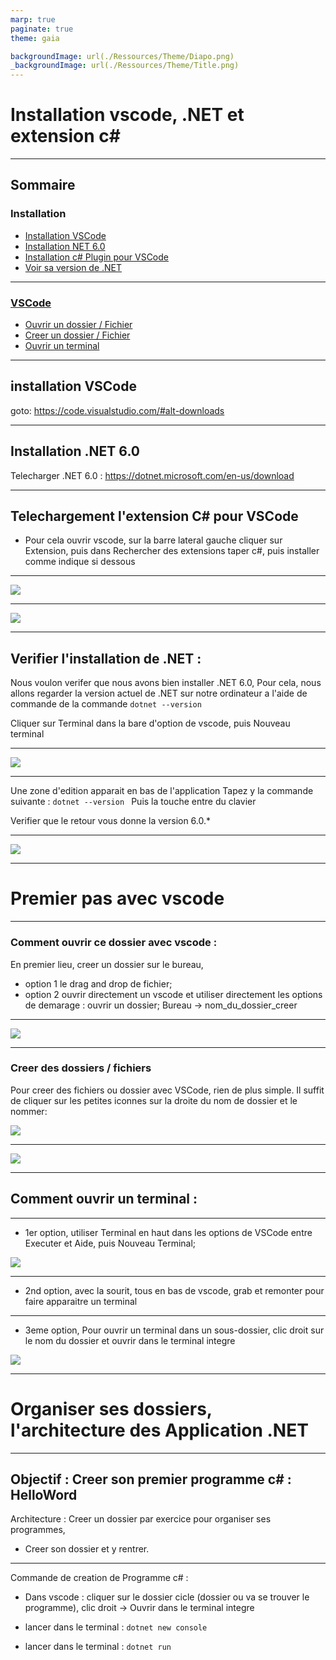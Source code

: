 ```yaml
---
marp: true
paginate: true
theme: gaia

backgroundImage: url(./Ressources/Theme/Diapo.png)
_backgroundImage: url(./Ressources/Theme/Title.png)
---
```


<link href="./Ressources/Theme/CSS/theme.css" rel="stylesheet">

<!-- _backgroundImage: url(./Ressources/Theme/Title.png) -->

# Installation vscode, .NET et extension c#

---


##	Sommaire
### Installation
- [Installation VSCode](#VSCodeInstall)
- [Installation NET 6.0](#NetInstall)
- [Installation c# Plugin pour VSCode](#CSharpInstall)
- [Voir sa version de .NET](#net6)
---
### [VSCode](#vscode)
- [Ouvrir un dossier / Fichier ](#opendir)
- [Creer un dossier / Fichier](#createdir)
- [Ouvrir un terminal](#openterm)



---


##  installation VSCode <a id="VSCodeInstall"></a>



goto:
https://code.visualstudio.com/#alt-downloads

---
## Installation .NET 6.0 <a id="NetInstall"></a>

Telecharger .NET 6.0 : https://dotnet.microsoft.com/en-us/download

---

## Telechargement l'extension C# pour VSCode <a id="CSharpInstall"></a>
- Pour cela ouvrir vscode, sur la barre lateral gauche cliquer sur Extension, puis dans Rechercher des extensions taper c#, puis installer comme indique si dessous

---

![](./Ressources/vscode_extensionFund.png)


---

![](./Ressources/vscode_csharp_plugin_installation.png)

---




## Verifier l'installation de .NET : <a id="net6"></a>

Nous voulon verifer que nous avons bien installer .NET 6.0,
Pour cela, nous allons regarder la version actuel de .NET sur notre ordinateur a l'aide de commande de la commande ```dotnet --version```
 
  
Cliquer sur Terminal dans la bare d'option de vscode, puis Nouveau terminal

---

![](./Ressources/open_a_term.png)


---

Une zone d'edition apparait en bas de l'application
Tapez y la commande suivante :
```dotnet --version ```
Puis la touche entre du clavier

Verifier que le retour vous donne la version 6.0.*

---

![](./Ressources/dotnet--version.png)

---

#  Premier pas avec vscode <a id="vscode"></a>

---


### Comment ouvrir ce dossier avec vscode : <a id="opendir"></a>
En premier lieu, creer un dossier sur le bureau,

-	option 1 le drag and drop de fichier;
-	option 2 ouvrir directement un vscode et utiliser directement les options de demarage : ouvrir un dossier; Bureau -> nom_du_dossier_creer

---

![](./Ressources/open_dir_vscode.png)

---

### Creer des dossiers / fichiers <a id="createdir"></a>
Pour creer des fichiers ou dossier avec VSCode, rien de plus simple.
Il suffit de cliquer sur les petites iconnes sur la droite du nom de dossier et le nommer: 


![](./Ressources/new_file.png)

---
![](./Ressources/new_dir.png)

---



## Comment ouvrir un terminal : <a id="openterm"></a>





---

- 1er option, utiliser Terminal en haut dans les options de VSCode entre Executer et Aide, puis Nouveau Terminal;

![](./Ressources/open_a_term.png)

---

- 2nd option, avec la sourit, tous en bas de vscode, grab et remonter pour faire apparaitre un terminal


---

- 3eme option,
Pour ouvrir un terminal dans un sous-dossier, clic droit sur le nom du dossier et ouvrir dans le terminal integre

![](./Ressources/termIntegre.png)


---


# Organiser ses dossiers, l'architecture des Application .NET

---

## Objectif : Creer son premier programme c# : HelloWord

Architecture : Creer un dossier par exercice pour organiser ses programmes,
	
- Creer son dossier et y rentrer.

---

Commande de creation de Programme c# :
- Dans vscode : cliquer sur le dossier cicle (dossier ou va se trouver le programme), clic droit -> Ouvrir dans le terminal integre


- lancer dans le terminal : `dotnet new console`

- lancer dans le terminal : `dotnet run`


